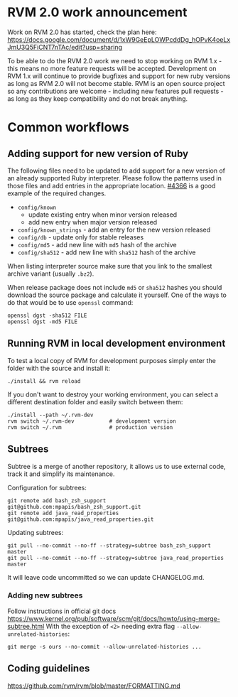 # RVM 2.0 work announcement

Work on RVM 2.0 has started, check the plan here:
https://docs.google.com/document/d/1xW9GeEpLOWPcddDg_hOPvK4oeLxJmU3Q5FiCNT7nTAc/edit?usp=sharing

To be able to do the RVM 2.0 work we need to stop working on RVM 1.x -
this means no more feature requests will be accepted.
Development on RVM 1.x will continue to provide bugfixes and
support for new ruby versions as long as RVM 2.0 will not become stable.
RVM is an open source project so any contributions are welcome -
including new features pull requests - as long as they keep compatibility and
do not break anything.

# Common workflows

## Adding support for new version of Ruby

The following files need to be updated to add support for a new version of an already supported Ruby interpreter.
Please follow the patterns used in those files and add entries in the appropriate location.
[\#4366](https://github.com/rvm/rvm/commit/f324ed3946e5d74a80c59d873ac346e70dd50612) is a good example of the required changes.

* `config/known`
  * update existing entry when minor version released
  * add new entry when major version released
* `config/known_strings` - add an entry for the new version released
* `config/db` - update only for stable releases
* `config/md5` - add new line with `md5` hash of the archive
* `config/sha512` - add new line with `sha512` hash of the archive

When listing interpreter source make sure that you link to the smallest archive variant (usually `.bz2`).

When release package does not include `md5` or `sha512` hashes you should download the source package and calculate it yourself.
One of the ways to do that would be to use `openssl` command:

```
openssl dgst -sha512 FILE
openssl dgst -md5 FILE
```

## Running RVM in local development environment

To test a local copy of RVM for development purposes simply enter the folder with the source and install it:

```
./install && rvm reload
```

If you don't want to destroy your working environment, you can select a different destination folder and easily switch between them:

```
./install --path ~/.rvm-dev
rvm switch ~/.rvm-dev           # development version
rvm switch ~/.rvm               # production version
```

## Subtrees

Subtree is a merge of another repository, it allows us to use external code, track it and simplify its maintenance.

Configuration for subtrees:

```
git remote add bash_zsh_support     git@github.com:mpapis/bash_zsh_support.git
git remote add java_read_properties git@github.com:mpapis/java_read_properties.git
```

Updating subtrees:

```
git pull --no-commit --no-ff --strategy=subtree bash_zsh_support     master
git pull --no-commit --no-ff --strategy=subtree java_read_properties master
```

It will leave code uncommitted so we can update CHANGELOG.md.

### Adding new subtrees

Follow instructions in official git docs https://www.kernel.org/pub/software/scm/git/docs/howto/using-merge-subtree.html
With the exception of `<2>` needing extra flag `--allow-unrelated-histories`:

```
git merge -s ours --no-commit --allow-unrelated-histories ...
```

## Coding guidelines
https://github.com/rvm/rvm/blob/master/FORMATTING.md
